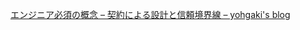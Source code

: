 [エンジニア必須の概念 – 契約による設計と信頼境界線 – yohgaki's blog](https://blog.ohgaki.net/design-by-contract-and-trust-boundary)
